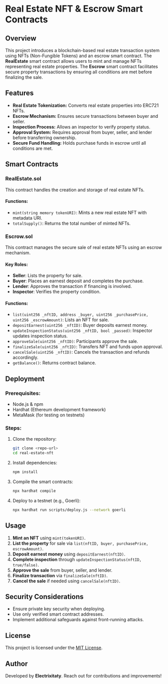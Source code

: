 # Real Estate NFT & Escrow Smart Contracts

## Overview

This project introduces a blockchain-based real estate transaction system using NFTs (Non-Fungible Tokens) and an escrow smart contract. The **RealEstate** smart contract allows users to mint and manage NFTs representing real estate properties. The **Escrow** smart contract facilitates secure property transactions by ensuring all conditions are met before finalizing the sale.

## Features

- **Real Estate Tokenization:** Converts real estate properties into ERC721 NFTs.
- **Escrow Mechanism:** Ensures secure transactions between buyer and seller.
- **Inspection Process:** Allows an inspector to verify property status.
- **Approval System:** Requires approval from buyer, seller, and lender before transferring ownership.
- **Secure Fund Handling:** Holds purchase funds in escrow until all conditions are met.

## Smart Contracts

### RealEstate.sol

This contract handles the creation and storage of real estate NFTs.

#### Functions:

- `mint(string memory tokenURI)`: Mints a new real estate NFT with metadata URI.
- `totalSupply()`: Returns the total number of minted NFTs.

### Escrow.sol

This contract manages the secure sale of real estate NFTs using an escrow mechanism.

#### Key Roles:

- **Seller**: Lists the property for sale.
- **Buyer**: Places an earnest deposit and completes the purchase.
- **Lender**: Approves the transaction if financing is involved.
- **Inspector**: Verifies the property condition.

#### Functions:

- `list(uint256 _nftID, address _buyer, uint256 _purchasePrice, uint256 _escrowAmount)`: Lists an NFT for sale.
- `depositEarnest(uint256 _nftID)`: Buyer deposits earnest money.
- `updateInspectionStatus(uint256 _nftID, bool _passed)`: Inspector updates inspection status.
- `approveSale(uint256 _nftID)`: Participants approve the sale.
- `finalizeSale(uint256 _nftID)`: Transfers NFT and funds upon approval.
- `cancelSale(uint256 _nftID)`: Cancels the transaction and refunds accordingly.
- `getBalance()`: Returns contract balance.

## Deployment

### Prerequisites:

- Node.js & npm
- Hardhat (Ethereum development framework)
- MetaMask (for testing on testnets)

### Steps:

1. Clone the repository:
   ```sh
   git clone <repo-url>
   cd real-estate-nft
   ```
2. Install dependencies:
   ```sh
   npm install
   ```
3. Compile the smart contracts:
   ```sh
   npx hardhat compile
   ```
4. Deploy to a testnet (e.g., Goerli):
   ```sh
   npx hardhat run scripts/deploy.js --network goerli
   ```

## Usage

1. **Mint an NFT** using `mint(tokenURI)`.
2. **List the property** for sale via `list(nftID, buyer, purchasePrice, escrowAmount)`.
3. **Deposit earnest money** using `depositEarnest(nftID)`.
4. **Complete inspection** through `updateInspectionStatus(nftID, true/false)`.
5. **Approve the sale** from buyer, seller, and lender.
6. **Finalize transaction** via `finalizeSale(nftID)`.
7. **Cancel the sale** if needed using `cancelSale(nftID)`.

## Security Considerations

- Ensure private key security when deploying.
- Use only verified smart contract addresses.
- Implement additional safeguards against front-running attacks.

## License

This project is licensed under the [MIT License](LICENSE).

## Author

Developed by **Electrixitaty**. Reach out for contributions and improvements!
